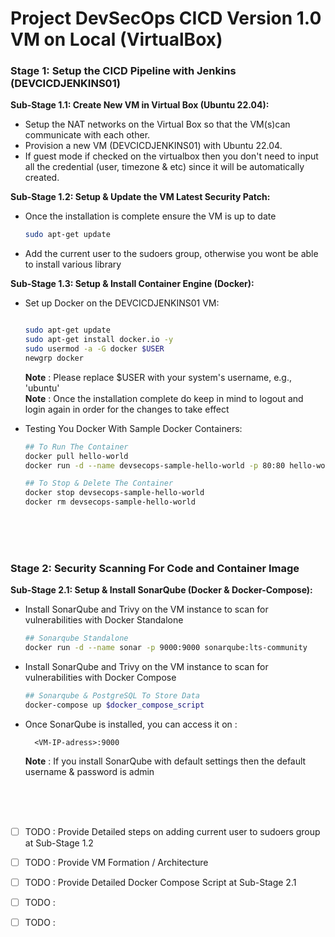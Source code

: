# Project DevSecOps CICD Version 1.0 VM on Local (VirtualBox)


### **Stage 1: Setup the CICD Pipeline with Jenkins (DEVCICDJENKINS01)**


**Sub-Stage 1.1: Create New VM in Virtual Box (Ubuntu 22.04):**

- Setup the NAT networks on the Virtual Box so that the VM(s)can communicate with each other.
- Provision a new VM (DEVCICDJENKINS01) with Ubuntu 22.04.
- If guest mode if checked on the virtualbox then you don't need to input all the credential (user, timezone & etc) since it will be automatically created.


**Sub-Stage 1.2: Setup & Update the VM Latest Security Patch:**

- Once the installation is complete ensure the VM is up to date
    
    ```bash
    sudo apt-get update
    ```
- Add the current user to the sudoers group, otherwise you wont be able to install various library


**Sub-Stage 1.3: Setup & Install Container Engine (Docker):**

- Set up Docker on the DEVCICDJENKINS01 VM:
    
    ```bash
    
    sudo apt-get update
    sudo apt-get install docker.io -y
    sudo usermod -a -G docker $USER
    newgrp docker
    ```
    **Note** :  Please replace $USER with your system's username, e.g., 'ubuntu'  
    **Note** : Once the installation complete do keep in mind to logout and login again in order for the changes to take effect  


- Testing You Docker With Sample Docker Containers:
    
    ```bash
    ## To Run The Container
    docker pull hello-world
    docker run -d --name devsecops-sample-hello-world -p 80:80 hello-world:latest
    
    ## To Stop & Delete The Container
    docker stop devsecops-sample-hello-world
    docker rm devsecops-sample-hello-world
    ```




<br><br><br>
### **Stage 2: Security Scanning For Code and Container Image**


**Sub-Stage 2.1: Setup & Install SonarQube (Docker & Docker-Compose):**
- Install SonarQube and Trivy on the VM instance to scan for vulnerabilities with Docker Standalone
        
    ```bash 
    ## Sonarqube Standalone
    docker run -d --name sonar -p 9000:9000 sonarqube:lts-community
    ```
  
- Install SonarQube and Trivy on the VM instance to scan for vulnerabilities with Docker Compose
        
    ```bash 
    ## Sonarqube & PostgreSQL To Store Data
    docker-compose up $docker_compose_script 
    ```
    
- Once SonarQube is installed, you can access it on : 

        <VM-IP-adress>:9000 
  **Note** : If you install SonarQube with default settings then the default username & password is admin        


<br><br><br>
- [ ] TODO : Provide Detailed steps on adding current user to sudoers group at Sub-Stage 1.2
- [ ] TODO : Provide VM Formation / Architecture 
- [ ] TODO : Provide Detailed Docker Compose Script at Sub-Stage 2.1
- [ ] TODO :
- [ ] TODO :

